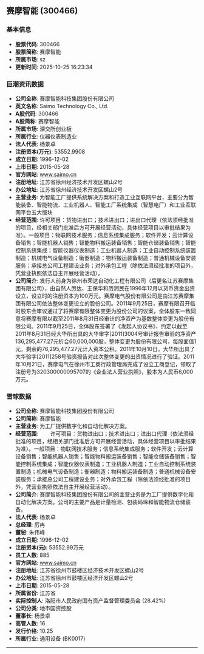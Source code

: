 ## 赛摩智能 (300466)

### 基本信息

- **股票代码**: 300466
- **股票简称**: 赛摩智能
- **所属市场**: sz
- **更新时间**: 2025-10-25 16:23:34

### 巨潮资讯数据

- **公司全称**: 赛摩智能科技集团股份有限公司
- **英文名称**: Saimo Technology Co., Ltd.
- **A股代码**: 300466
- **A股简称**: 赛摩智能
- **所属市场**: 深交所创业板
- **所属行业**: 仪器仪表制造业
- **法人代表**: 杨景卓
- **注册资本(万元)**: 53552.9908
- **成立日期**: 1996-12-02
- **上市日期**: 2015-05-28
- **官方网站**: www.saimo.cn
- **注册地址**: 江苏省徐州经济技术开发区螺山2号
- **办公地址**: 江苏省徐州经济技术开发区螺山2号
- **主营业务**: 为智能工厂提供系统解决方案和打造工业互联网平台，主要分为智能装备、智能物流、工业机器人、智能工厂系统集成（智慧电厂）和工业互联网平台五大版块
- **经营范围**: 许可项目：货物进出口；技术进出口；进出口代理（依法须经批准的项目，经相关部门批准后方可开展经营活动，具体经营项目以审批结果为准）。一般项目：物联网技术服务；信息系统集成服务；软件开发；云计算设备销售；智能机器人销售；智能物料搬运装备销售；智能仓储装备销售；智能控制系统集成；智能仪器仪表制造；工业机器人制造；工业自动控制系统装置制造；机械电气设备制造；衡器制造；物料搬运装备制造；普通机械设备安装服务；承接总公司工程建设业务；对外承包工程（除依法须经批准的项目外，凭营业执照依法自主开展经营活动）。
- **公司简介**: 发行人前身为徐州市荣达自动化工程有限公司（后更名江苏赛摩集团有限公司），由自然人厉达、王保华和历润民在1996年12月以货币资金出资设立，设立时的注册资本为100万元。赛摩电气股份有限公司是由江苏赛摩集团有限公司依法整体变更设立的股份公司。2011年9月25日，赛摩有限召开临时股东会审议通过了将赛摩有限整体变更为股份公司的议案，全体股东一致同意将赛摩有限以截至2011年8月31日经审计的净资产为基数整体变更为股份有限公司。2011年9月25日，全体股东签署了《发起人协议书》，约定以截至2011年8月31日经大华所出具的大华审字[2011]3004号审计报告审验的净资产136,295,477.27元折合60,000,000股，整体变更为股份有限公司，每股面值1元，剩余的76,295,477.27元计入资本公积。2011年10月10日，大华所出具了大华验字[2011]258号验资报告对此次整体变更的出资情况进行了验证。2011年10月21日，赛摩电气在徐州市工商行政管理局完成了设立工商登记，领取了注册号为320300000095707的《企业法人营业执照》，股本为人民币6,000万元。

### 雪球数据

- **公司全称**: 赛摩智能科技集团股份有限公司
- **公司简称**: 赛摩智能
- **主营业务**: 为工厂提供数字化和自动化解决方案。
- **经营范围**: 　　许可项目：货物进出口；技术进出口；进出口代理（依法须经批准的项目，经相关部门批准后方可开展经营活动，具体经营项目以审批结果为准）。一般项目：物联网技术服务；信息系统集成服务；软件开发；云计算设备销售；智能机器人销售；智能物料搬运装备销售；智能仓储装备销售；智能控制系统集成；智能仪器仪表制造；工业机器人制造；工业自动控制系统装置制造；机械电气设备制造；衡器制造；物料搬运装备制造；普通机械设备安装服务；承接总公司工程建设业务；对外承包工程（除依法须经批准的项目外，凭营业执照依法自主开展经营活动）。
- **公司简介**: 赛摩智能科技集团股份有限公司的主营业务是为工厂提供数字化和自动化解决方案。公司的主要产品是计量检测、包装码垛和智能物流仓储装备。
- **法人代表**: 杨景卓
- **总经理**: 厉冉
- **董秘**: 朱伟峰
- **成立日期**: 1996-12-02
- **注册资本(元)**: 53552.99万元
- **员工人数**: 885
- **官方网站**: www.saimo.cn
- **注册地址**: 江苏省徐州市鼓楼区经济技术开发区螺山2号
- **办公地址**: 江苏省徐州市鼓楼区经济开发区螺山2号
- **上市日期**: 2015-05-28
- **所属省份**: 江苏省
- **实际控制人**: 洛阳市人民政府国有资产监督管理委员会 (28.42%)
- **公司分类**: 地市国资控股
- **董事长**: 杨景卓
- **高管人数**: 16
- **发行价格**: 10.25
- **所属行业**: 通用设备 (BK0017)

---